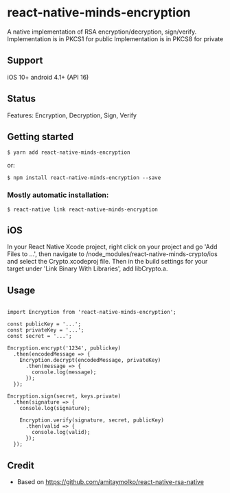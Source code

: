# react-native-minds-encryption

A native implementation of RSA encryption/decryption, sign/verify.
Implementation is in PKCS1 for public
Implementation is in PKCS8 for private

## Support

iOS 10+
android 4.1+ (API 16)

## Status

Features:
Encryption,
Decryption,
Sign,
Verify

## Getting started

`$ yarn add react-native-minds-encryption`

or:

`$ npm install react-native-minds-encryption --save`

### Mostly automatic installation:

`$ react-native link react-native-minds-encryption`

## iOS

In your React Native Xcode project, right click on your project and go 'Add Files to ...', then navigate to <your-project-root>/node_modules/react-native-minds-crypto/ios and select the Crypto.xcodeproj file. Then in the build settings for your target under 'Link Binary With Libraries', add libCrypto.a.

## Usage

```

import Encryption from 'react-native-minds-encryption';

const publicKey = '...';
const privateKey = '...';
const secret = '...';

Encryption.encrypt('1234', publickey)
  .then(encodedMessage => {
    Encryption.decrypt(encodedMessage, privateKey)
      .then(message => {
        console.log(message);
      });
  });

Encryption.sign(secret, keys.private)
  .then(signature => {
    console.log(signature);

    Encryption.verify(signature, secret, publicKey)
      .then(valid => {
        console.log(valid);
      });
  });
```

## Credit

* Based on https://github.com/amitaymolko/react-native-rsa-native
